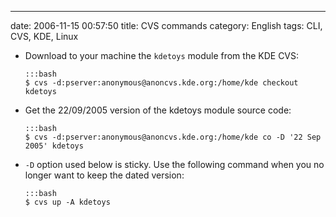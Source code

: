 ---
date: 2006-11-15 00:57:50
title: CVS commands
category: English
tags: CLI, CVS, KDE, Linux

  * Download to your machine the `kdetoys` module from the KDE CVS:

        :::bash
        $ cvs -d:pserver:anonymous@anoncvs.kde.org:/home/kde checkout kdetoys

  * Get the 22/09/2005 version of the kdetoys module source code:

        :::bash
        $ cvs -d:pserver:anonymous@anoncvs.kde.org:/home/kde co -D '22 Sep 2005' kdetoys

  * `-D` option used below is sticky. Use the following command when you no longer want to keep the dated version:

        :::bash
        $ cvs up -A kdetoys

